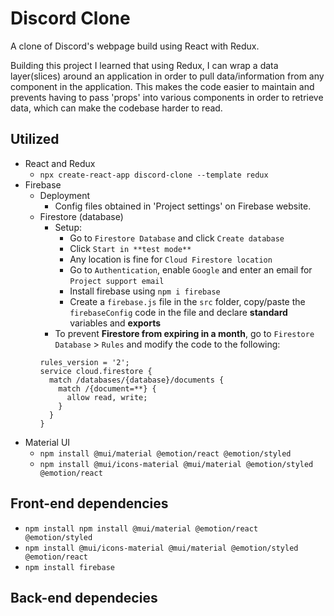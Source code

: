 # Discord Clone

A clone of Discord's webpage build using React with Redux.

Building this project I learned that using Redux, I can wrap a data layer(slices) around an application in order to pull data/information from any component in the application. This makes the code easier to maintain and prevents having to pass 'props' into various components in order to retrieve data, which can make the codebase harder to read.

## Utilized

- React and Redux
  - `npx create-react-app discord-clone --template redux`
- Firebase
  - Deployment
    - Config files obtained in 'Project settings' on Firebase website.
  - Firestore (database)
    - Setup:
      - Go to `Firestore Database` and click `Create database`
      - Click `Start in **test mode**`
      - Any location is fine for `Cloud Firestore location`
      - Go to `Authentication`, enable `Google` and enter an email for `Project support email`
      - Install firebase using `npm i firebase`
      - Create a `firebase.js` file in the `src` folder, copy/paste the `firebaseConfig` code in the file and declare **standard** variables and **exports**
    - To prevent **Firestore from expiring in a month**, go to `Firestore Database` > `Rules` and modify the code to the following: 
    ```
    rules_version = '2';
    service cloud.firestore {
      match /databases/{database}/documents {
        match /{document=**} {
          allow read, write;
        }
      }
    }
    ```
- Material UI
  - `npm install @mui/material @emotion/react @emotion/styled`
  - `npm install @mui/icons-material @mui/material @emotion/styled @emotion/react`

## Front-end dependencies
- `npm install npm install @mui/material @emotion/react @emotion/styled`
- `npm install @mui/icons-material @mui/material @emotion/styled @emotion/react`
- `npm install firebase`

## Back-end dependecies
